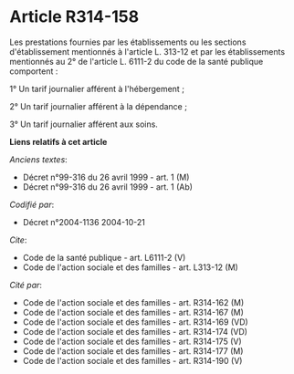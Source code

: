 # Article R314-158

Les prestations fournies par les établissements ou les sections d'établissement mentionnés à l'article L. 313-12 et par les
établissements mentionnés au 2° de l'article L. 6111-2 du code de la santé publique comportent :

1° Un tarif journalier afférent à l'hébergement ;

2° Un tarif journalier afférent à la dépendance ;

3° Un tarif journalier afférent aux soins.

**Liens relatifs à cet article**

_Anciens textes_:

  - Décret n°99-316 du 26 avril 1999 - art. 1 (M)
  - Décret n°99-316 du 26 avril 1999 - art. 1 (Ab)

_Codifié par_:

  - Décret n°2004-1136 2004-10-21

_Cite_:

  - Code de la santé publique - art. L6111-2 (V)
  - Code de l'action sociale et des familles - art. L313-12 (M)

_Cité par_:

  - Code de l'action sociale et des familles - art. R314-162 (M)
  - Code de l'action sociale et des familles - art. R314-167 (M)
  - Code de l'action sociale et des familles - art. R314-169 (VD)
  - Code de l'action sociale et des familles - art. R314-174 (VD)
  - Code de l'action sociale et des familles - art. R314-175 (V)
  - Code de l'action sociale et des familles - art. R314-177 (M)
  - Code de l'action sociale et des familles - art. R314-190 (V)
